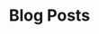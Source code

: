 ---
title: "Blog Posts"
description: ""
cascade:
  showDate: true
  showAuthor: false
  showSummary: true
  invertPagination: true
---